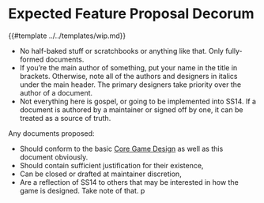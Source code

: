 # Expected Feature Proposal Decorum

{{#template ../../templates/wip.md}}

- No half-baked stuff or scratchbooks or anything like that. Only fully-formed documents.
- If you’re the main author of something, put your name in the title in brackets. Otherwise, note all of the authors and designers in italics under the main header. The primary designers take priority over the author of a document.
- Not everything here is gospel, or going to be implemented into SS14. If a document is authored by a maintainer or signed off by one, it can be treated as a source of truth.

Any documents proposed:

- Should conform to the basic [Core Game Design](../../space-station-14/design.md) as well as this document obviously.
- Should contain sufficient justification for their existence,
- Can be closed or drafted at maintainer discretion,
- Are a reflection of SS14 to others that may be interested in how the game is designed. Take note of that.
p